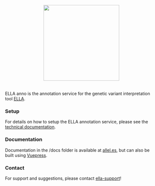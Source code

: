 <div align="center" style="padding-bottom: 20px">
  <a href="http://allel.es">
    <!-- TODO: update link-->
    <img width="250px" style="border: 0;" src="https://gitlab.com/alleles/ella-anno/raw/dev/docs/logo_anno_blue.svg"/>
  </a>
</div>

ELLA anno is the annotation service for the genetic variant interpretation tool [ELLA](http://allel.es). 

### Setup

For details on how to setup the ELLA annotation service, please see the [technical documentation](http://allel.es/anno-docs/technical/setup.html).

### Documentation

Documentation in the /docs folder is available at [allel.es](http://allel.es/anno-docs), but can also be built using [Vuepress](https://vuepress.vuejs.org/). 

### Contact

For support and suggestions, please contact [ella-support](ma&#105;lt&#111;&#58;&#101;%6&#67;la&#37;2&#68;s&#117;pport&#64;m&#101;&#100;i&#115;&#105;&#110;&#46;%75i%&#54;F&#46;n%&#54;F)!